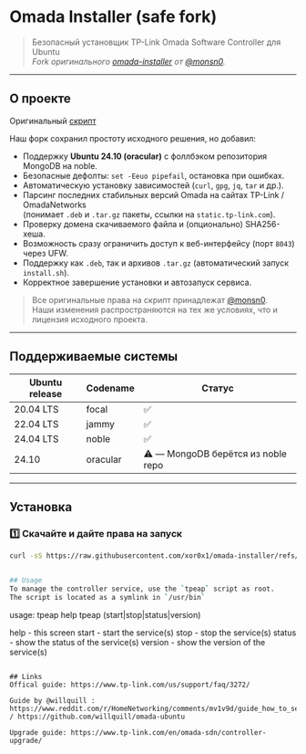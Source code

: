# Omada Installer (safe fork)

> Безопасный установщик TP-Link Omada Software Controller для Ubuntu  
> _Fork оригинального [omada-installer](https://github.com/monsn0/omada-installer) от [@monsn0](https://github.com/monsn0)._

---

## О проекте

Оригинальный [скрипт](https://github.com/monsn0/omada-installer) 

Наш форк сохранил простоту исходного решения, но добавил:

- Поддержку **Ubuntu 24.10 (oracular)** с фоллбэком репозитория MongoDB на noble.
- Безопасные дефолты: `set -Eeuo pipefail`, остановка при ошибках.
- Автоматическую установку зависимостей (`curl`, `gpg`, `jq`, `tar` и др.).
- Парсинг последних стабильных версий Omada на сайтах TP-Link / OmadaNetworks  
  (понимает `.deb` и `.tar.gz` пакеты, ссылки на `static.tp-link.com`).
- Проверку домена скачиваемого файла и (опционально) SHA256-хеша.
- Возможность сразу ограничить доступ к веб-интерфейсу (порт `8043`) через UFW.
- Поддержку как `.deb`, так и архивов `.tar.gz` (автоматический запуск `install.sh`).
- Корректное завершение установки и автозапуск сервиса.

> Все оригинальные права на скрипт принадлежат [@monsn0](https://github.com/monsn0).  
> Наши изменения распространяются на тех же условиях, что и лицензия исходного проекта.

---

## Поддерживаемые системы

| Ubuntu release | Codename | Статус |
|----------------|----------|--------|
| 20.04 LTS      | focal    | ✅ |
| 22.04 LTS      | jammy    | ✅ |
| 24.04 LTS      | noble    | ✅ |
| 24.10          | oracular | ⚠️ — MongoDB берётся из noble repo |

---

## Установка

### 1️⃣ Скачайте и дайте права на запуск

```bash
curl -sS https://raw.githubusercontent.com/xor0x1/omada-installer/refs/heads/main/install-omada-controller.sh | sudo bash


## Usage
To manage the controller service, use the `tpeap` script as root.
The script is located as a symlink in `/usr/bin`

```
usage: tpeap help
       tpeap (start|stop|status|version)

help       - this screen
start      - start the service(s)
stop       - stop  the service(s)
status     - show the status of the service(s)
version    - show the version of the service(s)
```

## Links
Offical guide: https://www.tp-link.com/us/support/faq/3272/

Guide by @willquill : https://www.reddit.com/r/HomeNetworking/comments/mv1v9d/guide_how_to_set_up_omada_controller_in_ubuntu/ / https://github.com/willquill/omada-ubuntu

Upgrade guide: https://www.tp-link.com/en/omada-sdn/controller-upgrade/
